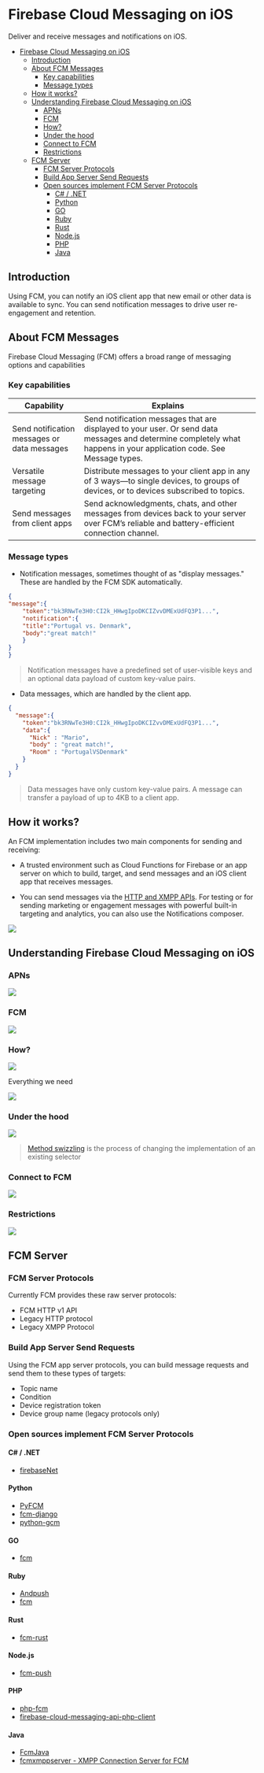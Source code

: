 # Firebase Cloud Messaging on iOS

Deliver and receive messages and notifications on iOS.

<!-- TOC -->

- [Firebase Cloud Messaging on iOS](#firebase-cloud-messaging-on-ios)
    - [Introduction](#introduction)
    - [About FCM Messages](#about-fcm-messages)
        - [Key capabilities](#key-capabilities)
        - [Message types](#message-types)
    - [How it works?](#how-it-works)
    - [Understanding Firebase Cloud Messaging on iOS](#understanding-firebase-cloud-messaging-on-ios)
        - [APNs](#apns)
        - [FCM](#fcm)
        - [How?](#how)
        - [Under the hood](#under-the-hood)
        - [Connect to FCM](#connect-to-fcm)
        - [Restrictions](#restrictions)
    - [FCM Server](#fcm-server)
        - [FCM Server Protocols](#fcm-server-protocols)
        - [Build App Server Send Requests](#build-app-server-send-requests)
        - [Open sources implement FCM Server Protocols](#open-sources-implement-fcm-server-protocols)
            - [C# / .NET](#c--net)
            - [Python](#python)
            - [GO](#go)
            - [Ruby](#ruby)
            - [Rust](#rust)
            - [Node.js](#nodejs)
            - [PHP](#php)
            - [Java](#java)

<!-- /TOC -->

## Introduction

Using FCM, you can notify an iOS client app that new email or other data is available to sync. You can send notification messages to drive user re-engagement and retention.


## About FCM Messages

Firebase Cloud Messaging (FCM) offers a broad range of messaging options and capabilities

### Key capabilities

| Capability    |     Explains  |
| ------------- |---------------|
| Send notification messages or data messages    | Send notification messages that are displayed to your user. Or send data messages and determine completely what happens in your application code. See Message types. |
| Versatile message targeting    | Distribute messages to your client app in any of 3 ways—to single devices, to groups of devices, or to devices subscribed to topics.      |
| Send messages from client apps | Send acknowledgments, chats, and other messages from devices back to your server over FCM’s reliable and battery-efficient connection channel. |

### Message types

- Notification messages, sometimes thought of as "display messages." These are handled by the FCM SDK automatically.

```json
{
"message":{
    "token":"bk3RNwTe3H0:CI2k_HHwgIpoDKCIZvvDMExUdFQ3P1...",
    "notification":{
    "title":"Portugal vs. Denmark",
    "body":"great match!"
    }
}
}
```

> Notification messages have a predefined set of user-visible keys and an optional data payload of custom key-value pairs.

- Data messages, which are handled by the client app.

```json
{
  "message":{
    "token":"bk3RNwTe3H0:CI2k_HHwgIpoDKCIZvvDMExUdFQ3P1...",
    "data":{
      "Nick" : "Mario",
      "body" : "great match!",
      "Room" : "PortugalVSDenmark"
    }
  }
}
```

> Data messages have only custom key-value pairs. A message can transfer a payload of up to 4KB to a client app.

## How it works?

An FCM implementation includes two main components for sending and receiving:

- A trusted environment such as Cloud Functions for Firebase or an app server on which to build, target, and send messages and an iOS client app that receives messages.

- You can send messages via the [HTTP and XMPP APIs](#fcm-server). For testing or for sending marketing or engagement messages with powerful built-in targeting and analytics, you can also use the Notifications composer.

![](https://firebase.google.com/docs/cloud-messaging/images/messaging-overview.png)

## Understanding Firebase Cloud Messaging on iOS

### APNs

![](apns.png)

### FCM

![](fcm.png)

### How?

![](steps.png)

Everything we need

![](how.png)

### Under the hood

![](swizzling.png)

> [Method swizzling](http://nshipster.com/method-swizzling/) is the process of changing the implementation of an existing selector

### Connect to FCM

![](connect-from-client.png)

### Restrictions

![](restrictions.png)

## FCM Server

### FCM Server Protocols

Currently FCM provides these raw server protocols:

- FCM HTTP v1 API
- Legacy HTTP protocol
- Legacy XMPP Protocol

### Build App Server Send Requests

Using the FCM app server protocols, you can build message requests and send them to these types of targets:

- Topic name
- Condition
- Device registration token
- Device group name (legacy protocols only)

### Open sources implement FCM Server Protocols

#### C# / .NET

- [firebaseNet](https://github.com/tiagomtotti/firebaseNet)

#### Python

- [PyFCM](https://github.com/olucurious/PyFCM)
- [fcm-django](https://github.com/xtrinch/fcm-django)
- [python-gcm](https://github.com/geeknam/python-gcm)

#### GO 

- [fcm](https://github.com/edganiukov/fcm)

#### Ruby

- [Andpush](https://github.com/yuki24/andpush)
- [fcm](https://github.com/spacialdb/fcm)

#### Rust

- [fcm-rust](https://github.com/panicbit/fcm-rust)

#### Node.js

- [fcm-push](https://github.com/nandarustam/fcm-push)

#### PHP

- [php-fcm](https://github.com/Paragraph1/php-fcm)
- [firebase-cloud-messaging-api-php-client](https://github.com/fre5h/firebase-cloud-messaging-api-php-client)

#### Java 

- [FcmJava](https://github.com/bytefish/FcmJava)
- [fcmxmppserver - XMPP Connection Server for FCM](https://github.com/carlosCharz/fcmxmppserver) 